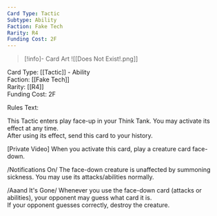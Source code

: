 ```yaml
---
Card Type: Tactic
Subtype: Ability
Faction: Fake Tech
Rarity: R4
Funding Cost: 2F
---
```

> [!info]- Card Art
> ![[Does Not Exist!.png]]

Card Type: [[Tactic]] - Ability  
Faction: [[Fake Tech]]  
Rarity: [[R4]]  
Funding Cost: 2F  

Rules Text:  

This Tactic enters play face-up in your Think Tank. You may activate its effect at any time.  
After using its effect, send this card to your history.  

[Private Video] When you activate this card, play a creature card face-down.  

/Notifications On/ The face-down creature is unaffected by summoning sickness. You may use its attacks/abilities normally.  

/Aaand It's Gone/ Whenever you use the face-down card (attacks or abilities), your opponent may guess what card it is.   
If your opponent guesses correctly, destroy the creature.  